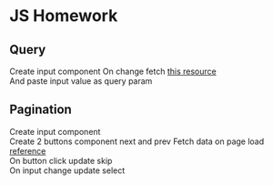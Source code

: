 # JS Homework

## Query

Create input component
On change fetch [this resource](https://dummyjson.com/docs/products/#search)  
And paste input value as query param

## Pagination

Create input component  
Create 2 buttons component next and prev
Fetch data on page load [reference](https://dummyjson.com/docs/products/#limit_skip)  
On button click update skip  
On input change update select
